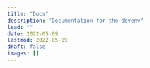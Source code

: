 ```yaml
---
title: "Docs"
description: "Documentation for the devenv"
lead: ""
date: 2022-05-09
lastmod: 2022-05-09
draft: false
images: []
---
```

